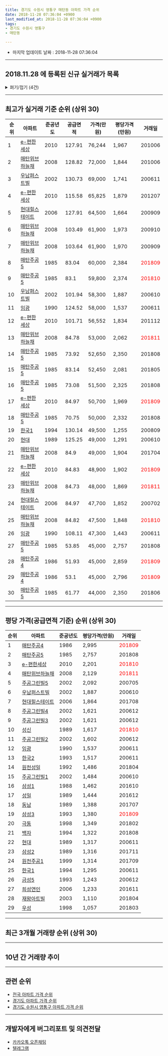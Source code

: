 ```yaml
---
title: 경기도 수원시 영통구 매탄동 아파트 가격 순위
date: 2018-11-28 07:36:04 +0900
last_modified_at: 2018-11-28 07:36:04 +0900
tags:
- 경기도 수원시 영통구
- 매탄동

---
```


* 마지막 업데이트 날짜 : 2018-11-28 07:36:04

---

## 2018.11.28 에 등록된 신규 실거래가 목록

<details>
<summary>펴기/접기 (4건)</summary>
<div markdown="1">

|아파트|준공년도|공급면적|가격(만원)|평당가격(만원)|거래일|
|---|---|---|---|---|---|
|[매탄위브하늘채](https://search.naver.com/search.naver?query=%EA%B2%BD%EA%B8%B0%EB%8F%84+%EC%88%98%EC%9B%90%EC%8B%9C+%EC%98%81%ED%86%B5%EA%B5%AC+%EB%A7%A4%ED%83%84%EB%8F%99+%EB%A7%A4%ED%83%84%EC%9C%84%EB%B8%8C%ED%95%98%EB%8A%98%EC%B1%84)|2008|59.98|35,400|1,947|<span style="color:red">201811</span>|
|[매탄위브하늘채](https://search.naver.com/search.naver?query=%EA%B2%BD%EA%B8%B0%EB%8F%84+%EC%88%98%EC%9B%90%EC%8B%9C+%EC%98%81%ED%86%B5%EA%B5%AC+%EB%A7%A4%ED%83%84%EB%8F%99+%EB%A7%A4%ED%83%84%EC%9C%84%EB%B8%8C%ED%95%98%EB%8A%98%EC%B1%84)|2008|128.82|55,000|1,408|<span style="color:red">201811</span>|
|[매탄위브하늘채](https://search.naver.com/search.naver?query=%EA%B2%BD%EA%B8%B0%EB%8F%84+%EC%88%98%EC%9B%90%EC%8B%9C+%EC%98%81%ED%86%B5%EA%B5%AC+%EB%A7%A4%ED%83%84%EB%8F%99+%EB%A7%A4%ED%83%84%EC%9C%84%EB%B8%8C%ED%95%98%EB%8A%98%EC%B1%84)|2008|72.91|41,200|1,864|<span style="color:red">201811</span>|
|[현대힐스테이트](https://search.naver.com/search.naver?query=%EA%B2%BD%EA%B8%B0%EB%8F%84+%EC%88%98%EC%9B%90%EC%8B%9C+%EC%98%81%ED%86%B5%EA%B5%AC+%EB%A7%A4%ED%83%84%EB%8F%99+%ED%98%84%EB%8C%80%ED%9E%90%EC%8A%A4%ED%85%8C%EC%9D%B4%ED%8A%B8)|2006|127.91|43,700|1,127|<span style="color:red">201810</span>|


</div>
</details>

---

## 최고가 실거래 기준 순위 (상위 30)


|순위|아파트|준공년도|공급면적|가격(만원)|평당가격(만원)|거래일|
|---|---|---|---|---|---|---|
|1|[e-편한세상](https://search.naver.com/search.naver?query=%EA%B2%BD%EA%B8%B0%EB%8F%84+%EC%88%98%EC%9B%90%EC%8B%9C+%EC%98%81%ED%86%B5%EA%B5%AC+%EB%A7%A4%ED%83%84%EB%8F%99+e-%ED%8E%B8%ED%95%9C%EC%84%B8%EC%83%81)|2010|127.91|76,244|1,967|201006|
|2|[매탄위브하늘채](https://search.naver.com/search.naver?query=%EA%B2%BD%EA%B8%B0%EB%8F%84+%EC%88%98%EC%9B%90%EC%8B%9C+%EC%98%81%ED%86%B5%EA%B5%AC+%EB%A7%A4%ED%83%84%EB%8F%99+%EB%A7%A4%ED%83%84%EC%9C%84%EB%B8%8C%ED%95%98%EB%8A%98%EC%B1%84)|2008|128.82|72,000|1,844|201006|
|3|[우남퍼스트빌](https://search.naver.com/search.naver?query=%EA%B2%BD%EA%B8%B0%EB%8F%84+%EC%88%98%EC%9B%90%EC%8B%9C+%EC%98%81%ED%86%B5%EA%B5%AC+%EB%A7%A4%ED%83%84%EB%8F%99+%EC%9A%B0%EB%82%A8%ED%8D%BC%EC%8A%A4%ED%8A%B8%EB%B9%8C)|2002|130.73|69,000|1,741|200611|
|4|[e-편한세상](https://search.naver.com/search.naver?query=%EA%B2%BD%EA%B8%B0%EB%8F%84+%EC%88%98%EC%9B%90%EC%8B%9C+%EC%98%81%ED%86%B5%EA%B5%AC+%EB%A7%A4%ED%83%84%EB%8F%99+e-%ED%8E%B8%ED%95%9C%EC%84%B8%EC%83%81)|2010|115.58|65,825|1,879|201207|
|5|[현대힐스테이트](https://search.naver.com/search.naver?query=%EA%B2%BD%EA%B8%B0%EB%8F%84+%EC%88%98%EC%9B%90%EC%8B%9C+%EC%98%81%ED%86%B5%EA%B5%AC+%EB%A7%A4%ED%83%84%EB%8F%99+%ED%98%84%EB%8C%80%ED%9E%90%EC%8A%A4%ED%85%8C%EC%9D%B4%ED%8A%B8)|2006|127.91|64,500|1,664|200909|
|6|[매탄위브하늘채](https://search.naver.com/search.naver?query=%EA%B2%BD%EA%B8%B0%EB%8F%84+%EC%88%98%EC%9B%90%EC%8B%9C+%EC%98%81%ED%86%B5%EA%B5%AC+%EB%A7%A4%ED%83%84%EB%8F%99+%EB%A7%A4%ED%83%84%EC%9C%84%EB%B8%8C%ED%95%98%EB%8A%98%EC%B1%84)|2008|103.49|61,900|1,973|200910|
|7|[매탄위브하늘채](https://search.naver.com/search.naver?query=%EA%B2%BD%EA%B8%B0%EB%8F%84+%EC%88%98%EC%9B%90%EC%8B%9C+%EC%98%81%ED%86%B5%EA%B5%AC+%EB%A7%A4%ED%83%84%EB%8F%99+%EB%A7%A4%ED%83%84%EC%9C%84%EB%B8%8C%ED%95%98%EB%8A%98%EC%B1%84)|2008|103.64|61,900|1,970|200909|
|8|[매탄주공5](https://search.naver.com/search.naver?query=%EA%B2%BD%EA%B8%B0%EB%8F%84+%EC%88%98%EC%9B%90%EC%8B%9C+%EC%98%81%ED%86%B5%EA%B5%AC+%EB%A7%A4%ED%83%84%EB%8F%99+%EB%A7%A4%ED%83%84%EC%A3%BC%EA%B3%B55)|1985|83.04|60,000|2,384|<span style="color:red">201809</span>|
|9|[매탄주공5](https://search.naver.com/search.naver?query=%EA%B2%BD%EA%B8%B0%EB%8F%84+%EC%88%98%EC%9B%90%EC%8B%9C+%EC%98%81%ED%86%B5%EA%B5%AC+%EB%A7%A4%ED%83%84%EB%8F%99+%EB%A7%A4%ED%83%84%EC%A3%BC%EA%B3%B55)|1985|83.1|59,800|2,374|<span style="color:red">201810</span>|
|10|[우남퍼스트빌](https://search.naver.com/search.naver?query=%EA%B2%BD%EA%B8%B0%EB%8F%84+%EC%88%98%EC%9B%90%EC%8B%9C+%EC%98%81%ED%86%B5%EA%B5%AC+%EB%A7%A4%ED%83%84%EB%8F%99+%EC%9A%B0%EB%82%A8%ED%8D%BC%EC%8A%A4%ED%8A%B8%EB%B9%8C)|2002|101.94|58,300|1,887|200610|
|11|[임광](https://search.naver.com/search.naver?query=%EA%B2%BD%EA%B8%B0%EB%8F%84+%EC%88%98%EC%9B%90%EC%8B%9C+%EC%98%81%ED%86%B5%EA%B5%AC+%EB%A7%A4%ED%83%84%EB%8F%99+%EC%9E%84%EA%B4%91)|1990|124.52|58,000|1,537|200611|
|12|[e-편한세상](https://search.naver.com/search.naver?query=%EA%B2%BD%EA%B8%B0%EB%8F%84+%EC%88%98%EC%9B%90%EC%8B%9C+%EC%98%81%ED%86%B5%EA%B5%AC+%EB%A7%A4%ED%83%84%EB%8F%99+e-%ED%8E%B8%ED%95%9C%EC%84%B8%EC%83%81)|2010|101.71|56,552|1,834|201112|
|13|[매탄위브하늘채](https://search.naver.com/search.naver?query=%EA%B2%BD%EA%B8%B0%EB%8F%84+%EC%88%98%EC%9B%90%EC%8B%9C+%EC%98%81%ED%86%B5%EA%B5%AC+%EB%A7%A4%ED%83%84%EB%8F%99+%EB%A7%A4%ED%83%84%EC%9C%84%EB%B8%8C%ED%95%98%EB%8A%98%EC%B1%84)|2008|84.78|53,000|2,062|<span style="color:red">201811</span>|
|14|[매탄주공5](https://search.naver.com/search.naver?query=%EA%B2%BD%EA%B8%B0%EB%8F%84+%EC%88%98%EC%9B%90%EC%8B%9C+%EC%98%81%ED%86%B5%EA%B5%AC+%EB%A7%A4%ED%83%84%EB%8F%99+%EB%A7%A4%ED%83%84%EC%A3%BC%EA%B3%B55)|1985|73.92|52,650|2,350|201808|
|15|[매탄주공5](https://search.naver.com/search.naver?query=%EA%B2%BD%EA%B8%B0%EB%8F%84+%EC%88%98%EC%9B%90%EC%8B%9C+%EC%98%81%ED%86%B5%EA%B5%AC+%EB%A7%A4%ED%83%84%EB%8F%99+%EB%A7%A4%ED%83%84%EC%A3%BC%EA%B3%B55)|1985|83.14|52,450|2,081|201805|
|16|[매탄주공5](https://search.naver.com/search.naver?query=%EA%B2%BD%EA%B8%B0%EB%8F%84+%EC%88%98%EC%9B%90%EC%8B%9C+%EC%98%81%ED%86%B5%EA%B5%AC+%EB%A7%A4%ED%83%84%EB%8F%99+%EB%A7%A4%ED%83%84%EC%A3%BC%EA%B3%B55)|1985|73.08|51,500|2,325|201808|
|17|[e-편한세상](https://search.naver.com/search.naver?query=%EA%B2%BD%EA%B8%B0%EB%8F%84+%EC%88%98%EC%9B%90%EC%8B%9C+%EC%98%81%ED%86%B5%EA%B5%AC+%EB%A7%A4%ED%83%84%EB%8F%99+e-%ED%8E%B8%ED%95%9C%EC%84%B8%EC%83%81)|2010|84.97|50,700|1,969|<span style="color:red">201809</span>|
|18|[매탄주공5](https://search.naver.com/search.naver?query=%EA%B2%BD%EA%B8%B0%EB%8F%84+%EC%88%98%EC%9B%90%EC%8B%9C+%EC%98%81%ED%86%B5%EA%B5%AC+%EB%A7%A4%ED%83%84%EB%8F%99+%EB%A7%A4%ED%83%84%EC%A3%BC%EA%B3%B55)|1985|70.75|50,000|2,332|201808|
|19|[한국1](https://search.naver.com/search.naver?query=%EA%B2%BD%EA%B8%B0%EB%8F%84+%EC%88%98%EC%9B%90%EC%8B%9C+%EC%98%81%ED%86%B5%EA%B5%AC+%EB%A7%A4%ED%83%84%EB%8F%99+%ED%95%9C%EA%B5%AD1)|1994|130.14|49,500|1,255|200809|
|20|[현대](https://search.naver.com/search.naver?query=%EA%B2%BD%EA%B8%B0%EB%8F%84+%EC%88%98%EC%9B%90%EC%8B%9C+%EC%98%81%ED%86%B5%EA%B5%AC+%EB%A7%A4%ED%83%84%EB%8F%99+%ED%98%84%EB%8C%80)|1989|125.25|49,000|1,291|200610|
|21|[매탄위브하늘채](https://search.naver.com/search.naver?query=%EA%B2%BD%EA%B8%B0%EB%8F%84+%EC%88%98%EC%9B%90%EC%8B%9C+%EC%98%81%ED%86%B5%EA%B5%AC+%EB%A7%A4%ED%83%84%EB%8F%99+%EB%A7%A4%ED%83%84%EC%9C%84%EB%B8%8C%ED%95%98%EB%8A%98%EC%B1%84)|2008|84.9|49,000|1,904|201704|
|22|[e-편한세상](https://search.naver.com/search.naver?query=%EA%B2%BD%EA%B8%B0%EB%8F%84+%EC%88%98%EC%9B%90%EC%8B%9C+%EC%98%81%ED%86%B5%EA%B5%AC+%EB%A7%A4%ED%83%84%EB%8F%99+e-%ED%8E%B8%ED%95%9C%EC%84%B8%EC%83%81)|2010|84.83|48,900|1,902|<span style="color:red">201809</span>|
|23|[매탄위브하늘채](https://search.naver.com/search.naver?query=%EA%B2%BD%EA%B8%B0%EB%8F%84+%EC%88%98%EC%9B%90%EC%8B%9C+%EC%98%81%ED%86%B5%EA%B5%AC+%EB%A7%A4%ED%83%84%EB%8F%99+%EB%A7%A4%ED%83%84%EC%9C%84%EB%B8%8C%ED%95%98%EB%8A%98%EC%B1%84)|2008|84.73|48,000|1,869|<span style="color:red">201811</span>|
|24|[현대힐스테이트](https://search.naver.com/search.naver?query=%EA%B2%BD%EA%B8%B0%EB%8F%84+%EC%88%98%EC%9B%90%EC%8B%9C+%EC%98%81%ED%86%B5%EA%B5%AC+%EB%A7%A4%ED%83%84%EB%8F%99+%ED%98%84%EB%8C%80%ED%9E%90%EC%8A%A4%ED%85%8C%EC%9D%B4%ED%8A%B8)|2006|84.97|47,700|1,852|200702|
|25|[매탄위브하늘채](https://search.naver.com/search.naver?query=%EA%B2%BD%EA%B8%B0%EB%8F%84+%EC%88%98%EC%9B%90%EC%8B%9C+%EC%98%81%ED%86%B5%EA%B5%AC+%EB%A7%A4%ED%83%84%EB%8F%99+%EB%A7%A4%ED%83%84%EC%9C%84%EB%B8%8C%ED%95%98%EB%8A%98%EC%B1%84)|2008|84.82|47,500|1,848|<span style="color:red">201810</span>|
|26|[임광](https://search.naver.com/search.naver?query=%EA%B2%BD%EA%B8%B0%EB%8F%84+%EC%88%98%EC%9B%90%EC%8B%9C+%EC%98%81%ED%86%B5%EA%B5%AC+%EB%A7%A4%ED%83%84%EB%8F%99+%EC%9E%84%EA%B4%91)|1990|108.11|47,300|1,443|200611|
|27|[매탄주공5](https://search.naver.com/search.naver?query=%EA%B2%BD%EA%B8%B0%EB%8F%84+%EC%88%98%EC%9B%90%EC%8B%9C+%EC%98%81%ED%86%B5%EA%B5%AC+%EB%A7%A4%ED%83%84%EB%8F%99+%EB%A7%A4%ED%83%84%EC%A3%BC%EA%B3%B55)|1985|53.85|45,000|2,757|201808|
|28|[매탄주공4](https://search.naver.com/search.naver?query=%EA%B2%BD%EA%B8%B0%EB%8F%84+%EC%88%98%EC%9B%90%EC%8B%9C+%EC%98%81%ED%86%B5%EA%B5%AC+%EB%A7%A4%ED%83%84%EB%8F%99+%EB%A7%A4%ED%83%84%EC%A3%BC%EA%B3%B54)|1986|51.93|45,000|2,859|<span style="color:red">201809</span>|
|29|[매탄주공4](https://search.naver.com/search.naver?query=%EA%B2%BD%EA%B8%B0%EB%8F%84+%EC%88%98%EC%9B%90%EC%8B%9C+%EC%98%81%ED%86%B5%EA%B5%AC+%EB%A7%A4%ED%83%84%EB%8F%99+%EB%A7%A4%ED%83%84%EC%A3%BC%EA%B3%B54)|1986|53.1|45,000|2,796|<span style="color:red">201809</span>|
|30|[매탄주공5](https://search.naver.com/search.naver?query=%EA%B2%BD%EA%B8%B0%EB%8F%84+%EC%88%98%EC%9B%90%EC%8B%9C+%EC%98%81%ED%86%B5%EA%B5%AC+%EB%A7%A4%ED%83%84%EB%8F%99+%EB%A7%A4%ED%83%84%EC%A3%BC%EA%B3%B55)|1985|61.77|44,000|2,350|201806|


---

## 평당 가격(공급면적 기준) 순위 (상위 30)


|순위|아파트|준공년도|평당가격(만원)|거래일|
|---|---|---|---|---|
|1|[매탄주공4](https://search.naver.com/search.naver?query=%EA%B2%BD%EA%B8%B0%EB%8F%84+%EC%88%98%EC%9B%90%EC%8B%9C+%EC%98%81%ED%86%B5%EA%B5%AC+%EB%A7%A4%ED%83%84%EB%8F%99+%EB%A7%A4%ED%83%84%EC%A3%BC%EA%B3%B54)|1986|2,995|<span style="color:red">201809</span>|
|2|[매탄주공5](https://search.naver.com/search.naver?query=%EA%B2%BD%EA%B8%B0%EB%8F%84+%EC%88%98%EC%9B%90%EC%8B%9C+%EC%98%81%ED%86%B5%EA%B5%AC+%EB%A7%A4%ED%83%84%EB%8F%99+%EB%A7%A4%ED%83%84%EC%A3%BC%EA%B3%B55)|1985|2,757|201808|
|3|[e-편한세상](https://search.naver.com/search.naver?query=%EA%B2%BD%EA%B8%B0%EB%8F%84+%EC%88%98%EC%9B%90%EC%8B%9C+%EC%98%81%ED%86%B5%EA%B5%AC+%EB%A7%A4%ED%83%84%EB%8F%99+e-%ED%8E%B8%ED%95%9C%EC%84%B8%EC%83%81)|2010|2,201|<span style="color:red">201810</span>|
|4|[매탄위브하늘채](https://search.naver.com/search.naver?query=%EA%B2%BD%EA%B8%B0%EB%8F%84+%EC%88%98%EC%9B%90%EC%8B%9C+%EC%98%81%ED%86%B5%EA%B5%AC+%EB%A7%A4%ED%83%84%EB%8F%99+%EB%A7%A4%ED%83%84%EC%9C%84%EB%B8%8C%ED%95%98%EB%8A%98%EC%B1%84)|2008|2,129|<span style="color:red">201811</span>|
|5|[주공그린빌5](https://search.naver.com/search.naver?query=%EA%B2%BD%EA%B8%B0%EB%8F%84+%EC%88%98%EC%9B%90%EC%8B%9C+%EC%98%81%ED%86%B5%EA%B5%AC+%EB%A7%A4%ED%83%84%EB%8F%99+%EC%A3%BC%EA%B3%B5%EA%B7%B8%EB%A6%B0%EB%B9%8C5)|2002|2,092|200705|
|6|[우남퍼스트빌](https://search.naver.com/search.naver?query=%EA%B2%BD%EA%B8%B0%EB%8F%84+%EC%88%98%EC%9B%90%EC%8B%9C+%EC%98%81%ED%86%B5%EA%B5%AC+%EB%A7%A4%ED%83%84%EB%8F%99+%EC%9A%B0%EB%82%A8%ED%8D%BC%EC%8A%A4%ED%8A%B8%EB%B9%8C)|2002|1,887|200610|
|7|[현대힐스테이트](https://search.naver.com/search.naver?query=%EA%B2%BD%EA%B8%B0%EB%8F%84+%EC%88%98%EC%9B%90%EC%8B%9C+%EC%98%81%ED%86%B5%EA%B5%AC+%EB%A7%A4%ED%83%84%EB%8F%99+%ED%98%84%EB%8C%80%ED%9E%90%EC%8A%A4%ED%85%8C%EC%9D%B4%ED%8A%B8)|2006|1,864|201708|
|8|[주공그린빌4](https://search.naver.com/search.naver?query=%EA%B2%BD%EA%B8%B0%EB%8F%84+%EC%88%98%EC%9B%90%EC%8B%9C+%EC%98%81%ED%86%B5%EA%B5%AC+%EB%A7%A4%ED%83%84%EB%8F%99+%EC%A3%BC%EA%B3%B5%EA%B7%B8%EB%A6%B0%EB%B9%8C4)|2002|1,621|200612|
|9|[주공그린빌3](https://search.naver.com/search.naver?query=%EA%B2%BD%EA%B8%B0%EB%8F%84+%EC%88%98%EC%9B%90%EC%8B%9C+%EC%98%81%ED%86%B5%EA%B5%AC+%EB%A7%A4%ED%83%84%EB%8F%99+%EC%A3%BC%EA%B3%B5%EA%B7%B8%EB%A6%B0%EB%B9%8C3)|2002|1,621|200612|
|10|[성신](https://search.naver.com/search.naver?query=%EA%B2%BD%EA%B8%B0%EB%8F%84+%EC%88%98%EC%9B%90%EC%8B%9C+%EC%98%81%ED%86%B5%EA%B5%AC+%EB%A7%A4%ED%83%84%EB%8F%99+%EC%84%B1%EC%8B%A0)|1989|1,617|<span style="color:red">201810</span>|
|11|[주공그린빌2](https://search.naver.com/search.naver?query=%EA%B2%BD%EA%B8%B0%EB%8F%84+%EC%88%98%EC%9B%90%EC%8B%9C+%EC%98%81%ED%86%B5%EA%B5%AC+%EB%A7%A4%ED%83%84%EB%8F%99+%EC%A3%BC%EA%B3%B5%EA%B7%B8%EB%A6%B0%EB%B9%8C2)|2002|1,602|200612|
|12|[임광](https://search.naver.com/search.naver?query=%EA%B2%BD%EA%B8%B0%EB%8F%84+%EC%88%98%EC%9B%90%EC%8B%9C+%EC%98%81%ED%86%B5%EA%B5%AC+%EB%A7%A4%ED%83%84%EB%8F%99+%EC%9E%84%EA%B4%91)|1990|1,537|200611|
|13|[한국2](https://search.naver.com/search.naver?query=%EA%B2%BD%EA%B8%B0%EB%8F%84+%EC%88%98%EC%9B%90%EC%8B%9C+%EC%98%81%ED%86%B5%EA%B5%AC+%EB%A7%A4%ED%83%84%EB%8F%99+%ED%95%9C%EA%B5%AD2)|1993|1,517|200611|
|14|[원천성일](https://search.naver.com/search.naver?query=%EA%B2%BD%EA%B8%B0%EB%8F%84+%EC%88%98%EC%9B%90%EC%8B%9C+%EC%98%81%ED%86%B5%EA%B5%AC+%EB%A7%A4%ED%83%84%EB%8F%99+%EC%9B%90%EC%B2%9C%EC%84%B1%EC%9D%BC)|1992|1,486|201804|
|15|[주공그린빌1](https://search.naver.com/search.naver?query=%EA%B2%BD%EA%B8%B0%EB%8F%84+%EC%88%98%EC%9B%90%EC%8B%9C+%EC%98%81%ED%86%B5%EA%B5%AC+%EB%A7%A4%ED%83%84%EB%8F%99+%EC%A3%BC%EA%B3%B5%EA%B7%B8%EB%A6%B0%EB%B9%8C1)|2002|1,484|200610|
|16|[삼성1](https://search.naver.com/search.naver?query=%EA%B2%BD%EA%B8%B0%EB%8F%84+%EC%88%98%EC%9B%90%EC%8B%9C+%EC%98%81%ED%86%B5%EA%B5%AC+%EB%A7%A4%ED%83%84%EB%8F%99+%EC%82%BC%EC%84%B11)|1988|1,462|201610|
|17|[성일](https://search.naver.com/search.naver?query=%EA%B2%BD%EA%B8%B0%EB%8F%84+%EC%88%98%EC%9B%90%EC%8B%9C+%EC%98%81%ED%86%B5%EA%B5%AC+%EB%A7%A4%ED%83%84%EB%8F%99+%EC%84%B1%EC%9D%BC)|1989|1,444|201612|
|18|[동남](https://search.naver.com/search.naver?query=%EA%B2%BD%EA%B8%B0%EB%8F%84+%EC%88%98%EC%9B%90%EC%8B%9C+%EC%98%81%ED%86%B5%EA%B5%AC+%EB%A7%A4%ED%83%84%EB%8F%99+%EB%8F%99%EB%82%A8)|1989|1,388|201707|
|19|[삼성3](https://search.naver.com/search.naver?query=%EA%B2%BD%EA%B8%B0%EB%8F%84+%EC%88%98%EC%9B%90%EC%8B%9C+%EC%98%81%ED%86%B5%EA%B5%AC+%EB%A7%A4%ED%83%84%EB%8F%99+%EC%82%BC%EC%84%B13)|1993|1,380|<span style="color:red">201809</span>|
|20|[극동](https://search.naver.com/search.naver?query=%EA%B2%BD%EA%B8%B0%EB%8F%84+%EC%88%98%EC%9B%90%EC%8B%9C+%EC%98%81%ED%86%B5%EA%B5%AC+%EB%A7%A4%ED%83%84%EB%8F%99+%EA%B7%B9%EB%8F%99)|1998|1,349|201802|
|21|[백자](https://search.naver.com/search.naver?query=%EA%B2%BD%EA%B8%B0%EB%8F%84+%EC%88%98%EC%9B%90%EC%8B%9C+%EC%98%81%ED%86%B5%EA%B5%AC+%EB%A7%A4%ED%83%84%EB%8F%99+%EB%B0%B1%EC%9E%90)|1994|1,322|201808|
|22|[현대](https://search.naver.com/search.naver?query=%EA%B2%BD%EA%B8%B0%EB%8F%84+%EC%88%98%EC%9B%90%EC%8B%9C+%EC%98%81%ED%86%B5%EA%B5%AC+%EB%A7%A4%ED%83%84%EB%8F%99+%ED%98%84%EB%8C%80)|1989|1,317|200611|
|23|[삼성2](https://search.naver.com/search.naver?query=%EA%B2%BD%EA%B8%B0%EB%8F%84+%EC%88%98%EC%9B%90%EC%8B%9C+%EC%98%81%ED%86%B5%EA%B5%AC+%EB%A7%A4%ED%83%84%EB%8F%99+%EC%82%BC%EC%84%B12)|1989|1,316|201711|
|24|[원천주공1](https://search.naver.com/search.naver?query=%EA%B2%BD%EA%B8%B0%EB%8F%84+%EC%88%98%EC%9B%90%EC%8B%9C+%EC%98%81%ED%86%B5%EA%B5%AC+%EB%A7%A4%ED%83%84%EB%8F%99+%EC%9B%90%EC%B2%9C%EC%A3%BC%EA%B3%B51)|1999|1,314|201709|
|25|[한국1](https://search.naver.com/search.naver?query=%EA%B2%BD%EA%B8%B0%EB%8F%84+%EC%88%98%EC%9B%90%EC%8B%9C+%EC%98%81%ED%86%B5%EA%B5%AC+%EB%A7%A4%ED%83%84%EB%8F%99+%ED%95%9C%EA%B5%AD1)|1994|1,295|200611|
|26|[금성5](https://search.naver.com/search.naver?query=%EA%B2%BD%EA%B8%B0%EB%8F%84+%EC%88%98%EC%9B%90%EC%8B%9C+%EC%98%81%ED%86%B5%EA%B5%AC+%EB%A7%A4%ED%83%84%EB%8F%99+%EA%B8%88%EC%84%B15)|1993|1,243|200612|
|27|[희성연인](https://search.naver.com/search.naver?query=%EA%B2%BD%EA%B8%B0%EB%8F%84+%EC%88%98%EC%9B%90%EC%8B%9C+%EC%98%81%ED%86%B5%EA%B5%AC+%EB%A7%A4%ED%83%84%EB%8F%99+%ED%9D%AC%EC%84%B1%EC%97%B0%EC%9D%B8)|2006|1,233|201611|
|28|[재왕아트빌](https://search.naver.com/search.naver?query=%EA%B2%BD%EA%B8%B0%EB%8F%84+%EC%88%98%EC%9B%90%EC%8B%9C+%EC%98%81%ED%86%B5%EA%B5%AC+%EB%A7%A4%ED%83%84%EB%8F%99+%EC%9E%AC%EC%99%95%EC%95%84%ED%8A%B8%EB%B9%8C)|2003|1,110|201804|
|29|[우성](https://search.naver.com/search.naver?query=%EA%B2%BD%EA%B8%B0%EB%8F%84+%EC%88%98%EC%9B%90%EC%8B%9C+%EC%98%81%ED%86%B5%EA%B5%AC+%EB%A7%A4%ED%83%84%EB%8F%99+%EC%9A%B0%EC%84%B1)|1998|1,057|201803|


---

## 최근 3개월 거래량 순위 (상위 30)


<div style="width:100%;">
    <canvas id="deal_count_ranking" height="377"></canvas>
</div>


<script>
new Chart(document.getElementById("deal_count_ranking"), {
    type: 'horizontalBar',
    data: {
        labels: ['매탄위브하늘채', '현대힐스테이트', '임광', '성일', '삼성3', 'e-편한세상', '현대', '매탄주공4', '주공그린빌5', '원천성일', '동남', '한국2', '주공그린빌1', '삼성1', '삼성2', '한국1', '주공그린빌2', '우남퍼스트빌', '원천주공1', '주공그린빌3', '매탄주공5', '주공그린빌4', '금성5', '재왕아트빌', '극동', '우성', '백자', '성신', '희성연인'],
        datasets: [{
            label: '실거래 수',
            data: [150, 42, 28, 18, 16, 15, 14, 12, 11, 11, 11, 10, 9, 9, 8, 8, 8, 8, 8, 7, 6, 5, 3, 3, 2, 2, 1, 1, 1],
            borderColor: "rgba(255, 0, 128, 1)",
            backgroundColor: "rgba(255, 0, 128, 0.5)",
            fill: false,
        }]
    },
    options: {
        responsive: true,
        title: {
            display: true,
            text: '최근 3개월 거래량 순위'
        },
        tooltips: {
            mode: 'index',
            intersect: false,
            callbacks: {
                title: function(tooltipItems, data) {
                    return "실거래 수:";
                },
                label: function(tooltipItem, data) {
                    return data.labels[tooltipItem.index] + ": " + tooltipItem.xLabel;
                }
            }
        },
        hover: {
            mode: 'nearest',
            intersect: true
        },
        scales: {
            xAxes: [{
                display: true,
                scaleLabel: {
                    display: true,
                    labelString: '실거래 수'
                },
                ticks: {
                    suggestedMin: 0,
                }
            }],
            yAxes: [{
                display: true,
                ticks: {
                    autoSkip: false,
                    callback: function(value, index, values) {
                        if (value.length > 15)
                            return value.substr(0, 13) + "...";
                        else
                            return value;
                    }
                },
                scaleLabel: {
                    display: false,
                }
            }]
        }
    }
});

</script>


---

## 10년 간 거래량 추이


<div style="width:100%;">
    <canvas id="deal_progress" height="250"></canvas>
</div>

<script>
new Chart(document.getElementById("deal_progress"), {
    type: 'line',
    data: {
        labels: ['200811','200812','200901','200902','200903','200904','200905','200906','200907','200908','200909','200910','200911','200912','201001','201002','201003','201004','201005','201006','201007','201008','201009','201010','201011','201012','201101','201102','201103','201104','201105','201106','201107','201108','201109','201110','201111','201112','201201','201202','201203','201204','201205','201206','201207','201208','201209','201210','201211','201212','201301','201302','201303','201304','201305','201306','201307','201308','201309','201310','201311','201312','201401','201402','201403','201404','201405','201406','201407','201408','201409','201410','201411','201412','201501','201502','201503','201504','201505','201506','201507','201508','201509','201510','201511','201512','201601','201602','201603','201604','201605','201606','201607','201608','201609','201610','201611','201612','201701','201702','201703','201704','201705','201706','201707','201708','201709','201710','201711','201712','201801','201802','201803','201804','201805','201806','201807','201808','201809','201810','201811'],
        datasets: [{
            label: '실거래 수',
            pointRadius: 1,
            data: [34, 30, 102, 148, 174, 264, 222, 184, 179, 214, 150, 98, 60, 73, 113, 102, 127, 101, 69, 86, 87, 66, 94, 180, 166, 182, 225, 154, 165, 139, 124, 94, 124, 136, 127, 108, 78, 109, 49, 85, 121, 93, 79, 77, 77, 56, 80, 142, 116, 94, 81, 88, 146, 147, 155, 135, 90, 107, 163, 204, 134, 146, 152, 176, 148, 127, 116, 128, 159, 174, 245, 183, 161, 153, 177, 170, 190, 187, 177, 157, 162, 124, 160, 196, 117, 84, 78, 71, 142, 160, 127, 184, 169, 172, 149, 225, 137, 93, 88, 115, 155, 140, 218, 199, 173, 109, 128, 89, 114, 107, 139, 108, 162, 104, 89, 123, 121, 117, 176, 199, 52],
            borderColor: "rgba(255, 201, 14, 1)",
            backgroundColor: "rgba(255, 201, 14, 0.5)",
            fill: true,
        }]
    },
    options: {
        responsive: true,
        title: {
            display: true,
            text: '10년간 거래량 추이'
        },
        tooltips: {
            mode: 'index',
            intersect: false,
        },
        hover: {
            mode: 'nearest',
            intersect: true
        },
        scales: {
            xAxes: [{
                display: true,
                scaleLabel: {
                    display: true,
                    labelString: '년/월'
                }
            }],
            yAxes: [{
                display: true,
                ticks: {
                    suggestedMin: 0,
                },
                scaleLabel: {
                    display: true,
                    labelString: '실거래 수'
                }
            }]
        }
    }
});

</script>


---

## 관련 순위

- [전국 아파트 가격 순위](https://inasie.github.io/apt-ranking/전국)
- [경기도 아파트 가격 순위](https://inasie.github.io/apt-ranking/경기도)
- [경기도 수원시 영통구 아파트 가격 순위](https://inasie.github.io/apt-ranking/경기도-수원시-영통구)


---

## 개발자에게 버그리포트 및 의견전달

- [카카오톡 오픈채팅](https://open.kakao.com/o/gLJUAP4)
- [텔레그램](https://t.me/inasie)

